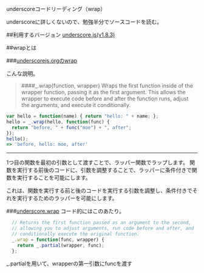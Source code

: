 underscoreコードリーディング（wrap）

underscoreに詳しくないので、勉強半分でソースコードを読む。



##利用するバージョン
[underscore.js(v1.8.3)](https://github.com/jashkenas/underscore/tree/1.8.3)


##wrapとは


###[underscorejs.orgのwrap](http://underscorejs.org/#wrap)

こんな説明。
>####_.wrap(function, wrapper) 
>Wraps the first function inside of the wrapper function, passing it as the first argument.
>This allows the wrapper to execute code before and after the function runs, adjust the arguments, and execute it conditionally.


```javascript
var hello = function(name) { return "hello: " + name; };
hello = _.wrap(hello, function(func) {
  return "before, " + func("moe") + ", after";
});
hello();
=> 'before, hello: moe, after'
```
------------- 
1つ目の関数を最初の引数として渡すことで、ラッパー関数でラップします。
関数を実行する前後のコードに、引数を調整することで、ラッパーに条件付きで関数を実行することを可能にします。


これは、関数を実行する前と後のコードを実行する引数を調整し、条件付きでそれを実行するためのラッパーを可能にします。


###[underscore.wrap](https://github.com/jashkenas/underscore/blob/1.8.3/underscore.js#L894)
コード的にはこのあたり。

```javascript
  // Returns the first function passed as an argument to the second,
  // allowing you to adjust arguments, run code before and after, and
  // conditionally execute the original function.
  _.wrap = function(func, wrapper) {
    return _.partial(wrapper, func);
  };
```
_.partialを用いて、wrapperの第一引数にfuncを渡す
